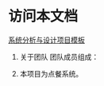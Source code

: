 # 访问本文档

[系统分析与设计项目模板](https://sysu-sasd-project.github.io/dashboard/)

1. 关于团队
团队成员组成：

2. 本项目为点餐系统。
